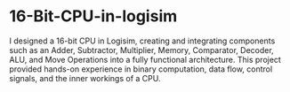 # 16-Bit-CPU-in-logisim
I designed a 16-bit CPU in Logisim, creating and integrating components such as an Adder, Subtractor, Multiplier, Memory, Comparator, Decoder, ALU, and Move Operations into a fully functional architecture. This project provided hands-on experience in binary computation, data flow, control signals, and the inner workings of a CPU.
